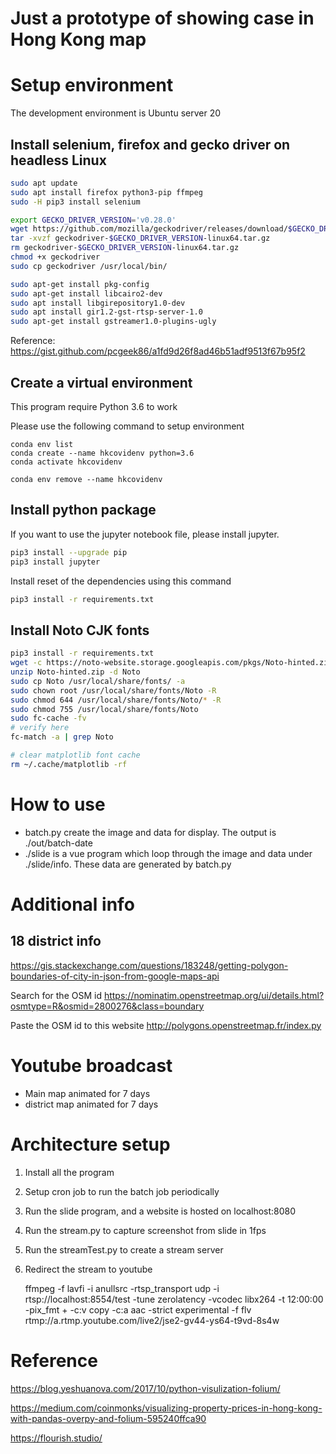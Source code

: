 # Just a prototype of showing case in Hong Kong map

# Setup environment

The development environment is Ubuntu server 20
 
## Install selenium, firefox and gecko driver on headless Linux

```bash
sudo apt update
sudo apt install firefox python3-pip ffmpeg
sudo -H pip3 install selenium

export GECKO_DRIVER_VERSION='v0.28.0'
wget https://github.com/mozilla/geckodriver/releases/download/$GECKO_DRIVER_VERSION/geckodriver-$GECKO_DRIVER_VERSION-linux64.tar.gz
tar -xvzf geckodriver-$GECKO_DRIVER_VERSION-linux64.tar.gz
rm geckodriver-$GECKO_DRIVER_VERSION-linux64.tar.gz
chmod +x geckodriver
sudo cp geckodriver /usr/local/bin/

sudo apt-get install pkg-config
sudo apt-get install libcairo2-dev
sudo apt install libgirepository1.0-dev
sudo apt install gir1.2-gst-rtsp-server-1.0
sudo apt-get install gstreamer1.0-plugins-ugly
```

Reference: https://gist.github.com/pcgeek86/a1fd9d26f8ad46b51adf9513f67b95f2


## Create a virtual environment 

This program require Python 3.6 to work

Please use the following command to setup environment
```
conda env list
conda create --name hkcovidenv python=3.6
conda activate hkcovidenv

conda env remove --name hkcovidenv
```

## Install python package

If you want to use the jupyter notebook file, please install jupyter.
```bash
pip3 install --upgrade pip
pip3 install jupyter
```

Install reset of the dependencies using this command

```bash
pip3 install -r requirements.txt
```

## Install Noto CJK fonts

```bash
pip3 install -r requirements.txt
wget -c https://noto-website.storage.googleapis.com/pkgs/Noto-hinted.zip
unzip Noto-hinted.zip -d Noto
sudo cp Noto /usr/local/share/fonts/ -a
sudo chown root /usr/local/share/fonts/Noto -R
sudo chmod 644 /usr/local/share/fonts/Noto/* -R
sudo chmod 755 /usr/local/share/fonts/Noto
sudo fc-cache -fv
# verify here
fc-match -a | grep Noto

# clear matplotlib font cache
rm ~/.cache/matplotlib -rf
```

# How to use

* batch.py create the image and data for display. The output is ./out/batch-date
* ./slide is a vue program which loop through the image and data under ./slide/info. These data are generated by batch.py

# Additional info

## 18 district info
https://gis.stackexchange.com/questions/183248/getting-polygon-boundaries-of-city-in-json-from-google-maps-api

Search for the OSM id
https://nominatim.openstreetmap.org/ui/details.html?osmtype=R&osmid=2800276&class=boundary

Paste the OSM id to this website
http://polygons.openstreetmap.fr/index.py


# Youtube broadcast

* Main map
	animated for 7 days 
* district map
	animated for 7 days 


# Architecture setup

1. Install all the program 

2. Setup cron job to run the batch job periodically

3. Run the slide program, and a website is hosted on localhost:8080

4. Run the stream.py to capture screenshot from slide in 1fps

5. Run the streamTest.py to create a stream server

6. Redirect the stream to youtube

	ffmpeg -f lavfi -i anullsrc -rtsp_transport udp -i rtsp://localhost:8554/test -tune zerolatency -vcodec libx264 -t 12:00:00 -pix_fmt + -c:v copy -c:a aac -strict experimental -f flv rtmp://a.rtmp.youtube.com/live2/jse2-gv44-ys64-t9vd-8s4w



# Reference

https://blog.yeshuanova.com/2017/10/python-visulization-folium/

https://medium.com/coinmonks/visualizing-property-prices-in-hong-kong-with-pandas-overpy-and-folium-595240ffca90

https://flourish.studio/
